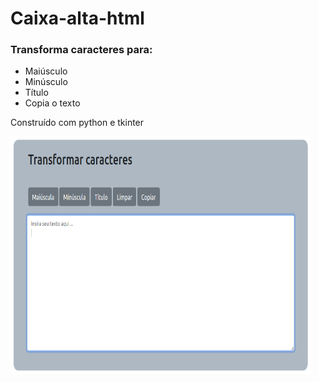 # Caixa-alta-html
### Transforma caracteres para:
-  Maiúsculo
-  Minúsculo
-  Título
-  Copia o texto

Construído com python e tkinter

<div style="display: inline;">
  <img src="image/image1.png" alt="image1" width="480" height="380">
</div>
